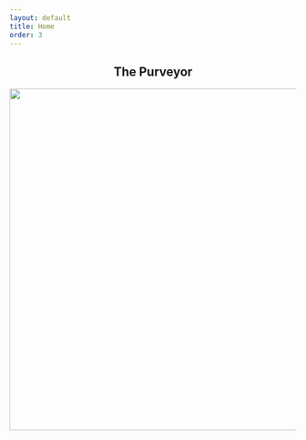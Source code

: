 ```yaml
---
layout: default
title: Home
order: 3
---
```

<h2 style="text-align:center;">The Purveyor</h2>

<img src="/images/pic1.png" style="display:block; margin:auto;" width="600" />


<!-- <p align="center">
  <b>Quick Links:</b><br>
  <a href="http://non-singularity.github.io/Blog">Blog</a> |
  <a href="http://non-singularity.github.io/Research">Research</a>
  <br><br>
</p> -->
